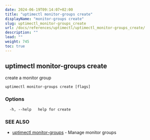 ```yaml
---
date: 2024-06-19T09:14:07+02:00
title: "uptimectl monitor-groups create"
displayName: "monitor-groups create"
slug: uptimectl_monitor-groups_create
url: /docs/references/uptimectl/uptimectl_monitor-groups_create/
description: ""
lead: ""
weight: 745
toc: true
---
```

## uptimectl monitor-groups create

create a monitor group

```
uptimectl monitor-groups create [flags]
```

### Options

```
  -h, --help   help for create
```

### SEE ALSO

* [uptimectl monitor-groups](/docs/references/uptimectl/uptimectl_monitor-groups/)	 - Manage monitor groups

